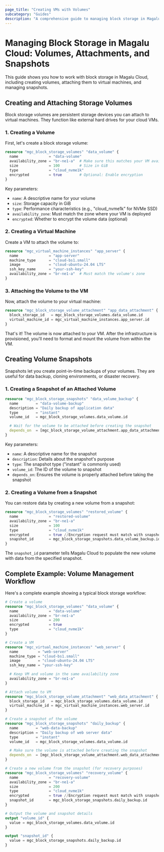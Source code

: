 ```yaml
---
page_title: "Creating VMs with Volumes"
subcategory: "Guides"
description: "A comprehensive guide to managing block storage in Magalu Cloud, including creating volumes, attaching them to VMs, and working with snapshots."
---
```


# Managing Block Storage in Magalu Cloud: Volumes, Attachments, and Snapshots

This guide shows you how to work with block storage in Magalu Cloud, including creating volumes, attaching them to virtual machines, and managing snapshots.

## Creating and Attaching Storage Volumes

Block storage volumes are persistent storage devices you can attach to virtual machines. They function like external hard drives for your cloud VMs.

### 1. Creating a Volume

First, let's create a block storage volume:

```terraform
resource "mgc_block_storage_volumes" "data_volume" {
  name              = "data-volume"
  availability_zone = "br-ne1-a"  # Make sure this matches your VM availability zone
  size              = 100         # Size in GiB
  type              = "cloud_nvme1k"
  encrypted         = true        # Optional: Enable encryption
}
```

Key parameters:

- `name`: A descriptive name for your volume
- `size`: Storage capacity in GiB
- `type`: Performance characteristics (e.g., "cloud_nvme1k" for NVMe SSD)
- `availability_zone`: Must match the zone where your VM is deployed
- `encrypted`: Whether to encrypt the volume data (optional)

### 2. Creating a Virtual Machine

Create a VM to attach the volume to:

```terraform
resource "mgc_virtual_machine_instances" "app_server" {
  name              = "app-server"
  machine_type      = "cloud-bs1.small"
  image             = "cloud-ubuntu-24.04 LTS"
  ssh_key_name      = "your-ssh-key"
  availability_zone = "br-ne1-a"  # Must match the volume's zone
}
```

### 3. Attaching the Volume to the VM

Now, attach the volume to your virtual machine:

```terraform
resource "mgc_block_storage_volume_attachment" "app_data_attachment" {
  block_storage_id   = mgc_block_storage_volumes.data_volume.id
  virtual_machine_id = mgc_virtual_machine_instances.app_server.id
}
```

That's it! The volume is now attached to your VM. After the infrastructure is provisioned, you'll need to format and mount the volume from within the VM.

## Creating Volume Snapshots

Snapshots let you create point-in-time backups of your volumes. They are useful for data backup, cloning environments, or disaster recovery.

### 1. Creating a Snapshot of an Attached Volume

```terraform
resource "mgc_block_storage_snapshots" "data_volume_backup" {
  name        = "data-volume-backup"
  description = "Daily backup of application data"
  type        = "instant"
  volume_id   = mgc_block_storage_volumes.data_volume.id

  # Wait for the volume to be attached before creating the snapshot
  depends_on  = [mgc_block_storage_volume_attachment.app_data_attachment]
}
```

Key parameters:

- `name`: A descriptive name for the snapshot
- `description`: Details about the snapshot's purpose
- `type`: The snapshot type ("instant" is commonly used)
- `volume_id`: The ID of the volume to snapshot
- `depends_on`: Ensures the volume is properly attached before taking the snapshot

### 2. Creating a Volume from a Snapshot

You can restore data by creating a new volume from a snapshot:

```terraform
resource "mgc_block_storage_volumes" "restored_volume" {
  name              = "restored-volume"
  availability_zone = "br-ne1-a"
  size              = 100
  type              = "cloud_nvme1k"
  encrypted         = true //Encryption request must match with snapshot's encryption
  snapshot_id       = mgc_block_storage_snapshots.data_volume_backup.id
}
```

The `snapshot_id` parameter tells Magalu Cloud to populate the new volume with data from the specified snapshot.

## Complete Example: Volume Management Workflow

Here's a complete example showing a typical block storage workflow:

```terraform
# Create a volume
resource "mgc_block_storage_volumes" "data_volume" {
  name              = "data-volume"
  availability_zone = "br-ne1-a"
  size              = 200
  encrypted         = true
  type              = "cloud_nvme1k"
}

# Create a VM
resource "mgc_virtual_machine_instances" "web_server" {
  name         = "web-server"
  machine_type = "cloud-bs1.small"
  image        = "cloud-ubuntu-24.04 LTS"
  ssh_key_name = "your-ssh-key"

  # Keep VM and volume in the same availability zone
  availability_zone = "br-ne1-a"
}

# Attach volume to VM
resource "mgc_block_storage_volume_attachment" "web_data_attachment" {
  block_storage_id   = mgc_block_storage_volumes.data_volume.id
  virtual_machine_id = mgc_virtual_machine_instances.web_server.id
}

# Create a snapshot of the volume
resource "mgc_block_storage_snapshots" "daily_backup" {
  name        = "web-data-backup"
  description = "Daily backup of web server data"
  type        = "instant"
  volume_id   = mgc_block_storage_volumes.data_volume.id

  # Make sure the volume is attached before creating the snapshot
  depends_on  = [mgc_block_storage_volume_attachment.web_data_attachment]
}

# Create a new volume from the snapshot (for recovery purposes)
resource "mgc_block_storage_volumes" "recovery_volume" {
  name              = "recovery-volume"
  availability_zone = "br-ne1-a"
  size              = 200
  type              = "cloud_nvme1k"
  encrypted         = true //Encryption request must match with snapshot's encryption
  snapshot_id       = mgc_block_storage_snapshots.daily_backup.id
}

# Output the volume and snapshot details
output "volume_id" {
  value = mgc_block_storage_volumes.data_volume.id
}

output "snapshot_id" {
  value = mgc_block_storage_snapshots.daily_backup.id
}
```
